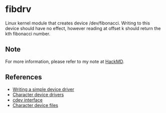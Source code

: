 # fibdrv

Linux kernel module that creates device /dev/fibonacci.  Writing to this device
should have no effect, however reading at offset k should return the kth
fibonacci number.

## Note
For more information, please refer to my note at [HackMD](https://hackmd.io/s/B1Oy9ybvE).

## References

* [Writing a simple device driver](https://www.apriorit.com/dev-blog/195-simple-driver-for-linux-os)
* [Character device drivers](https://linux-kernel-labs.github.io/master/labs/device_drivers.html#open-and-release)
* [cdev interface](https://lwn.net/Articles/195805/)
* [Character device files](https://sysplay.in/blog/linux-device-drivers/2013/06/character-device-files-creation-operations/)

